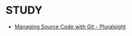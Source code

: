 # STUDY

- [Managing Source Code with Git - Pluralsight](ManagingSourceCodeWithGit_Pluralsight/MANAGINGSOURCECODEWITHGIT.md)
